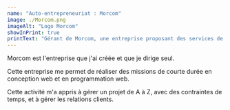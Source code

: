 ```yaml
---
name: "Auto-entrepreneuriat : Morcom"
image: ./Morcom.png
imageAlt: "Logo Morcom"
showInPrint: true
printText: "Gérant de Morcom, une entreprise proposant des services de conception et programmation web.  Cela inclut la gestion complète des projets, de la planification et du respect des délais à la gestion des relations clients."
---
```


Morcom est l'entreprise que j'ai créée et que je dirige seul.

Cette entreprise me permet de réaliser des missions de courte durée en conception web et en programmation web.

Cette activité m'a appris à gérer un projet de A à Z, avec des contraintes de temps, et à gérer les relations clients.